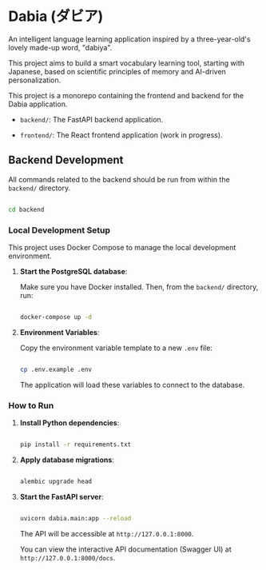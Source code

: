 # Dabia (ダビア)

An intelligent language learning application inspired by a three-year-old's lovely made-up word, "dabiya".

This project aims to build a smart vocabulary learning tool, starting with Japanese, based on scientific principles of memory and AI-driven personalization.

This project is a monorepo containing the frontend and backend for the Dabia application.



- `backend/`: The FastAPI backend application.

- `frontend/`: The React frontend application (work in progress).



## Backend Development



All commands related to the backend should be run from within the `backend/` directory.



```bash

cd backend

```



### Local Development Setup



This project uses Docker Compose to manage the local development environment.



1.  **Start the PostgreSQL database**:



    Make sure you have Docker installed. Then, from the `backend/` directory, run:



    ```bash

    docker-compose up -d

    ```



2.  **Environment Variables**:



    Copy the environment variable template to a new `.env` file:



    ```bash

    cp .env.example .env

    ```



    The application will load these variables to connect to the database.



### How to Run



1.  **Install Python dependencies**:

    ```bash

    pip install -r requirements.txt

    ```

2.  **Apply database migrations**:

    ```bash

    alembic upgrade head

    ```

3.  **Start the FastAPI server**:

    ```bash

    uvicorn dabia.main:app --reload

    ```



    The API will be accessible at `http://127.0.0.1:8000`.

    You can view the interactive API documentation (Swagger UI) at `http://127.0.0.1:8000/docs`.
